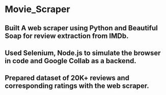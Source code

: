 # Movie_Scraper

## Built A web scraper using Python and Beautiful Soap for review extraction from IMDb.

## Used Selenium, Node.js to simulate the browser in code and Google Collab as a backend.

## Prepared dataset of 20K+ reviews and corresponding ratings with the web scraper.
